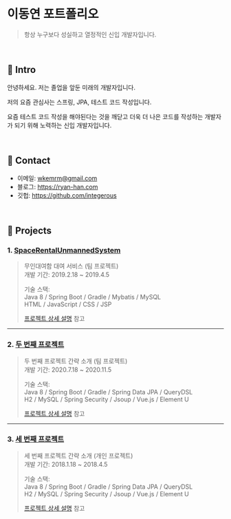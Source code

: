 # 이동연 포트폴리오
>항상 누구보다 성실하고 열정적인 신입 개발자입니다.

</br>

## :pushpin: Intro
안녕하세요. 저는 졸업을 앞둔 미래의 개발자입니다.


저의 요즘 관심사는 스프링, JPA, 테스트 코드 작성입니다.


요즘 테스트 코드 작성을 해야된다는 것을 깨닫고 더욱 더 나은 코드를 작성하는 개발자가 되기 위해 노력하는 신입 개발자입니다.

</br>

## :pushpin: Contact
- 이메일: wkemrm@gmail.com
- 블로그: https://ryan-han.com
- 깃헙: https://github.com/integerous

</br>

## :pushpin: Projects
### 1. [SpaceRentalUnmannedSystem](https://github.com/SpaceRentalUnmannedSystem/SRUS)
>무인대여함 대여 서비스 (팀 프로젝트)  
>개발 기간: 2019.2.18 ~ 2019.4.5  
>  
>기술 스택:  
>Java 8 / Spring Boot / Gradle / Mybatis / MySQL  
>HTML / JavaScript / CSS / JSP
>  
>[프로젝트 상세 설명](https://github.com/SpaceRentalUnmannedSystem/SRUS) 참고

---

### 2. [두 번째 프로젝트]()
>두 번째 프로젝트 간략 소개  (팀 프로젝트)  
>개발 기간: 2020.7.18 ~ 2020.11.5  
>  
>기술 스택:  
>Java 8 / Spring Boot / Gradle / Spring Data JPA / QueryDSL  
>H2 / MySQL / Spring Security / Jsoup / Vue.js / Element U  
>  
>[프로젝트 상세 설명](https://github.com/Integerous/goQuality) 참고

---

### 3. [세 번째 프로젝트]()
>세 번째 프로젝트 간략 소개  (개인 프로젝트)  
>개발 기간: 2018.1.18 ~ 2018.4.5  
>  
>기술 스택:  
>Java 8 / Spring Boot / Gradle / Spring Data JPA / QueryDSL  
>H2 / MySQL / Spring Security / Jsoup / Vue.js / Element U  
>  
>[프로젝트 상세 설명](https://github.com/Integerous/goQuality) 참고
